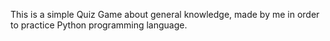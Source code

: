 This is a simple Quiz Game about general knowledge, made by me in order to practice Python programming language.
